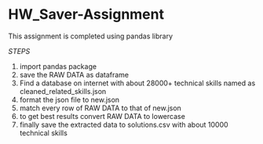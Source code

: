 # HW_Saver-Assignment


This assignment is completed using pandas library 

*STEPS*

1. import pandas package
2. save the RAW DATA as dataframe
3. Find a database on internet with about 28000+ technical skills named as cleaned_related_skills.json
4. format the json file to new.json
5. match every row of RAW DATA to that of new.json
6. to get best results convert RAW DATA to lowercase
7. finally save the extracted data to solutions.csv with about 10000 technical skills

